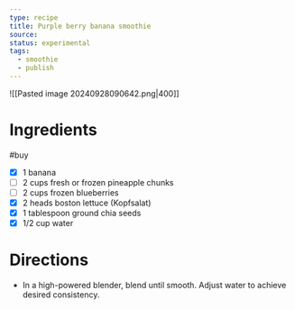 ```yaml
---
type: recipe
title: Purple berry banana smoothie
source: 
status: experimental
tags:
  - smoothie
  - publish
---
```

![[Pasted image 20240928090642.png|400]]
# Ingredients
#buy
- [x] 1 banana
- [ ] 2 cups fresh or frozen pineapple chunks
- [ ] 2 cups frozen blueberries
- [x] 2 heads boston lettuce (Kopfsalat)
- [x] 1 tablespoon ground chia seeds
- [x] 1/2 cup water
# Directions
- In a high-powered blender, blend until smooth. Adjust water to achieve desired consistency.